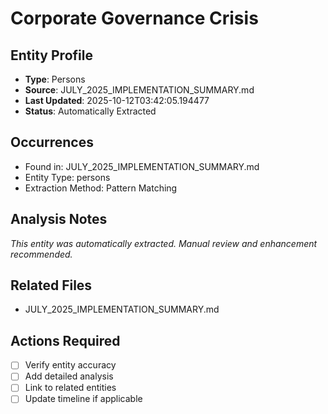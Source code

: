 # Corporate Governance Crisis

## Entity Profile
- **Type**: Persons
- **Source**: JULY_2025_IMPLEMENTATION_SUMMARY.md
- **Last Updated**: 2025-10-12T03:42:05.194477
- **Status**: Automatically Extracted

## Occurrences
- Found in: JULY_2025_IMPLEMENTATION_SUMMARY.md
- Entity Type: persons
- Extraction Method: Pattern Matching

## Analysis Notes
*This entity was automatically extracted. Manual review and enhancement recommended.*

## Related Files
- JULY_2025_IMPLEMENTATION_SUMMARY.md

## Actions Required
- [ ] Verify entity accuracy
- [ ] Add detailed analysis
- [ ] Link to related entities
- [ ] Update timeline if applicable

